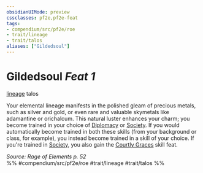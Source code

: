 ```yaml
---
obsidianUIMode: preview
cssclasses: pf2e,pf2e-feat
tags:
- compendium/src/pf2e/roe
- trait/lineage
- trait/talos
aliases: ["Gildedsoul"]
---
```

# Gildedsoul  *Feat 1*  
[lineage](rules/traits/lineage-apg.md "Lineage  Trait")  talos  


Your elemental lineage manifests in the polished gleam of precious metals, such as silver and gold, or even rare and valuable skymetals like adamantine or orichalcum. This natural luster enhances your charm; you become trained in your choice of [Diplomacy](compendium/skills.md#Diplomacy) or [Society](compendium/skills.md#Society). If you would automatically become trained in both these skills (from your background or class, for example), you instead become trained in a skill of your choice. If you're trained in [Society](compendium/skills.md#Society), you also gain the [Courtly Graces](compendium/feats/courtly-graces.md) skill feat.

*Source: Rage of Elements p. 52*  
%% #compendium/src/pf2e/roe #trait/lineage #trait/talos %%